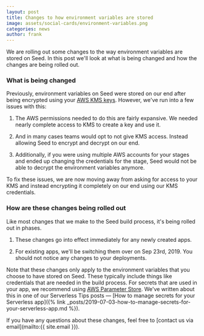 ```yaml
---
layout: post
title: Changes to how environment variables are stored
image: assets/social-cards/environment-variables.png
categories: news
author: frank
---
```


We are rolling out some changes to the way environment variables are stored on Seed. In this post we'll look at what is being changed and how the changes are being rolled out.

### What is being changed

Previously, environment variables on Seed were stored on our end after being encrypted using your [AWS KMS keys](https://aws.amazon.com/kms/). However, we've run into a few issues with this:

1. The AWS permissions needed to do this are fairly expansive. We needed nearly complete access to KMS to create a key and use it.

2. And in many cases teams would opt to not give KMS access. Instead allowing Seed to encrypt and decrypt on our end.

3. Additionally, if you were using multiple AWS accounts for your stages and ended up changing the credentials for the stage, Seed would not be able to decrypt the environment variables anymore.

To fix these issues, we are now moving away from asking for access to your KMS and instead encrypting it completely on our end using our KMS credentials.

### How are these changes being rolled out

Like most changes that we make to the Seed build process, it's being rolled out in phases.

1. These changes go into effect immediately for any newly created apps.

2. For existing apps, we'll be switching them over on Sep 23rd, 2019. You should not notice any changes to your deployments.

Note that these changes only apply to the environment variables that you choose to have stored on Seed. These typically include things like credentials that are needed in the build process. For secrets that are used in your app, we recommend using [AWS Parameter Store](https://docs.aws.amazon.com/systems-manager/latest/userguide/systems-manager-parameter-store.html). We've written about this in one of our Serverless Tips posts — [How to manage secrets for your Serverless app]({% link _posts/2019-07-03-how-to-manage-secrets-for-your-serverless-app.md %}).

If you have any questions about these changes, feel free to [contact us via email](mailto:{{ site.email }}).
